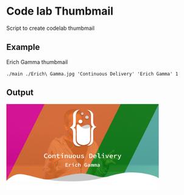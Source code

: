 # Code lab Thumbmail

Script to create codelab thumbmail

## Example

Erich Gamma thumbmail

```
./main ./Erich\ Gamma.jpg 'Continuous Delivery' 'Erich Gamma' 1
```

## Output

<img src="./Erich Gamma_thumbmail.png" width="400px">
